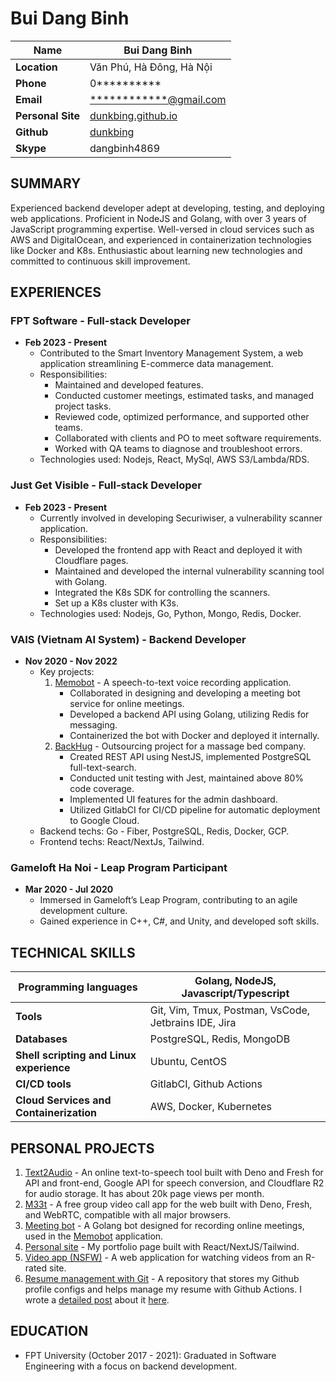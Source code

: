 # Bui Dang Binh

| **Name**          | Bui Dang Binh                                   |
| ------------------| ----------------------------------------------- |
| **Location**      | Văn Phú, Hà Đông, Hà Nội                        |
| **Phone**         | 0**********                                     |
| **Email**         | <************@gmail.com>                        |
| **Personal Site** | [dunkbing.github.io](https://dunkbing.github.io)|
| **Github**        | [dunkbing](https://github.com/dunkbing)         |
| **Skype**         | dangbinh4869                                    |

## SUMMARY

Experienced backend developer adept at developing, testing, and deploying web applications. Proficient in NodeJS and Golang, with over 3 years of JavaScript programming expertise. Well-versed in cloud services such as AWS and DigitalOcean, and experienced in containerization technologies like Docker and K8s. Enthusiastic about learning new technologies and committed to continuous skill improvement.

## EXPERIENCES

### FPT Software - Full-stack Developer

- **Feb 2023 - Present**
  - Contributed to the Smart Inventory Management System, a web application streamlining E-commerce data management.
  - Responsibilities:
    - Maintained and developed features.
    - Conducted customer meetings, estimated tasks, and managed project tasks.
    - Reviewed code, optimized performance, and supported other teams.
    - Collaborated with clients and PO to meet software requirements.
    - Worked with QA teams to diagnose and troubleshoot errors.
  - Technologies used: Nodejs, React, MySql, AWS S3/Lambda/RDS.

### Just Get Visible - Full-stack Developer

- **Feb 2023 - Present**
  - Currently involved in developing Securiwiser, a vulnerability scanner application.
  - Responsibilities:
    - Developed the frontend app with React and deployed it with Cloudflare pages.
    - Maintained and developed the internal vulnerability scanning tool with Golang.
    - Integrated the K8s SDK for controlling the scanners.
    - Set up a K8s cluster with K3s.
  - Technologies used: Nodejs, Go, Python, Mongo, Redis, Docker.

### VAIS (Vietnam AI System) - Backend Developer

- **Nov 2020 - Nov 2022**
  - Key projects:
    1. [Memobot](https://memobot.io/) - A speech-to-text voice recording application.
       - Collaborated in designing and developing a meeting bot service for online meetings.
       - Developed a backend API using Golang, utilizing Redis for messaging.
       - Containerized the bot with Docker and deployed it internally.
    2. [BackHug](https://mybackhug.com) - Outsourcing project for a massage bed company.
       - Created REST API using NestJS, implemented PostgreSQL full-text-search.
       - Conducted unit testing with Jest, maintained above 80% code coverage.
       - Implemented UI features for the admin dashboard.
       - Utilized GitlabCI for CI/CD pipeline for automatic deployment to Google Cloud.
  - Backend techs: Go - Fiber, PostgreSQL, Redis, Docker, GCP.
  - Frontend techs: React/NextJs, Tailwind.

### Gameloft Ha Noi - Leap Program Participant

- **Mar 2020 - Jul 2020**
  - Immersed in Gameloft’s Leap Program, contributing to an agile development culture.
  - Gained experience in C++, C#, and Unity, and developed soft skills.

## TECHNICAL SKILLS

| **Programming languages**                  | Golang, NodeJS, Javascript/Typescript                |
| ------------------------------------------ | ---------------------------------------------------- |
| **Tools**                                  | Git, Vim, Tmux, Postman, VsCode, Jetbrains IDE, Jira |
| **Databases**                              | PostgreSQL, Redis, MongoDB                           |
| **Shell scripting and Linux experience**   | Ubuntu, CentOS                                       |
| **CI/CD tools**                            | GitlabCI, Github Actions                             |
| **Cloud Services and Containerization**    | AWS, Docker, Kubernetes                              |

## PERSONAL PROJECTS

1. [Text2Audio](https://text2audio.cc) - An online text-to-speech tool built with Deno and Fresh for API and front-end, Google API for speech conversion, and Cloudflare R2 for audio storage. It has about 20k page views per month.
2. [M33t](https://m33t.deno.dev) - A free group video call app for the web built with Deno, Fresh, and WebRTC, compatible with all major browsers.
3. [Meeting bot](https://github.com/dunkbing/meeting-bot) - A Golang bot designed for recording online meetings, used in the [Memobot](https://memobot.io/) application.
4. [Personal site](https://dunkbing.github.io) - My portfolio page built with React/NextJS/Tailwind.
5. [Video app (NSFW)](https://github.com/dunkbing/p0rn-video-app) - A web application for watching videos from an R-rated site.
6. [Resume management with Git](https://github.com/dunkbing/dunkbing) - A repository that stores my Github profile configs and helps manage my resume with Github Actions. I wrote a [detailed post](https://dev.to/dunkbing/managing-my-resume-with-git-a-version-control-approach-7hk) about it [here](https://dev.to/dunkbing/managing-my-resume-with-git-a-version-control-approach-7hk).

## EDUCATION

- FPT University (October 2017 - 2021): Graduated in Software Engineering with a focus on backend development.
